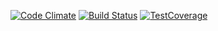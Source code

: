 [![Code Climate](https://codeclimate.com/github/LukeSettle/Creation/badges/gpa.svg)](https://codeclimate.com/github/LukeSettle/Creation)
[![Build Status](https://travis-ci.org/LukeSettle/Creation.svg?branch=master)](https://travis-ci.org/LukeSettle/Creation)
[![TestCoverage](https://codeclimate.com/github/LukeSettle/Creation/badges/coverage.svg)](https://codeclimate.com/github/LukeSettle/Creation/coverage)
